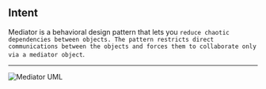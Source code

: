 ## Intent

Mediator is a behavioral design pattern that lets you `reduce chaotic dependencies between objects. The pattern restricts direct communications between the objects and forces them to collaborate only via a mediator object`.

***

![Mediator UML](https://github.com/muarshad01/Python-Design-Patterns/blob/main/Behavioral_Design_Patterns/Mediator/images/mediator.png)
